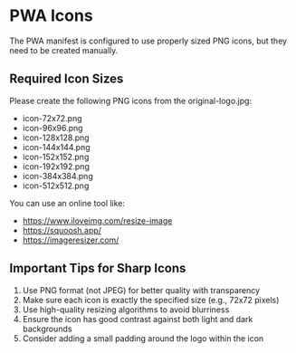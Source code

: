 # PWA Icons

The PWA manifest is configured to use properly sized PNG icons, but they need to be created manually.

## Required Icon Sizes

Please create the following PNG icons from the original-logo.jpg:

- icon-72x72.png
- icon-96x96.png
- icon-128x128.png
- icon-144x144.png
- icon-152x152.png
- icon-192x192.png
- icon-384x384.png
- icon-512x512.png

You can use an online tool like:
- https://www.iloveimg.com/resize-image
- https://squoosh.app/
- https://imageresizer.com/

## Important Tips for Sharp Icons

1. Use PNG format (not JPEG) for better quality with transparency
2. Make sure each icon is exactly the specified size (e.g., 72x72 pixels)
3. Use high-quality resizing algorithms to avoid blurriness
4. Ensure the icon has good contrast against both light and dark backgrounds
5. Consider adding a small padding around the logo within the icon
